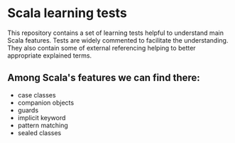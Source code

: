 # Scala learning tests

This repository contains a set of learning tests helpful to understand main Scala features. Tests are widely commented to facilitate the understanding. They also contain some of external referencing helping to better appropriate explained terms.

## Among Scala's features we can find there:
* case classes
* companion objects
* guards
* implicit keyword
* pattern matching
* sealed classes

